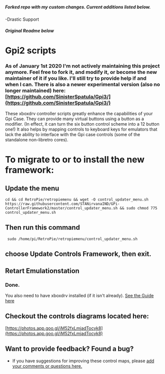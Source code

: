 ##### Forked repo with my custom changes.  Current additions listed below.  
-Drastic Support


##### Original Readme below

# Gpi2 scripts

### As of January 1st 2020 I'm not actively maintaining this project anymore.  Feel free to fork it, and modify it, or become the new maintainer of it if you like.  I'll still try to provide help if and when I can.  There is also a newer experimental version (also no longer maintained) here: [https://github.com/SinisterSpatula/Gpi3/](https://github.com/SinisterSpatula/Gpi3/)

These xboxdrv controller scripts greatly enhance the capabilities of your Gpi Case.  They can provide many virtual buttons using a button as a modifier.  (In effect, it can turn the six button control scheme into a 12 button one!)  It also helps by mapping controls to keyboard keys for emulators that lack the ability to interface with the Gpi case controls (some of the standalone non-libretro cores).

# To migrate to or to install the new framework:

## Update the menu

```shell
cd && cd RetroPie/retropiemenu && wget -O control_updater_menu.sh  https://raw.githubusercontent.com/STANirvanaIND/GPi-ControllerFramework2/master/control_updater_menu.sh && sudo chmod 775 control_updater_menu.sh
```

## Then run this command

```shell
 sudo /home/pi/RetroPie/retropiemenu/control_updater_menu.sh
```
## choose Update Controls Framework, then exit.

## Retart Emulationstation

### Done.

You also need to have xboxdrv installed (if it isn't already).  [See the Guide here](https://sinisterspatula.github.io/RetroflagGpiGuides/Controls_Updater_Menu)

## Checkout the controls diagrams located here:
[https://photos.app.goo.gl/iM52fxLmjadTocyk8](https://photos.app.goo.gl/iM52fxLmjadTocyk8)


## Want to provide feedback?  Found a bug?

* If you have suggestions for improving these control maps, please [add your comments or questions here.](https://github.com/SinisterSpatula/Gpi2/issues/2)
